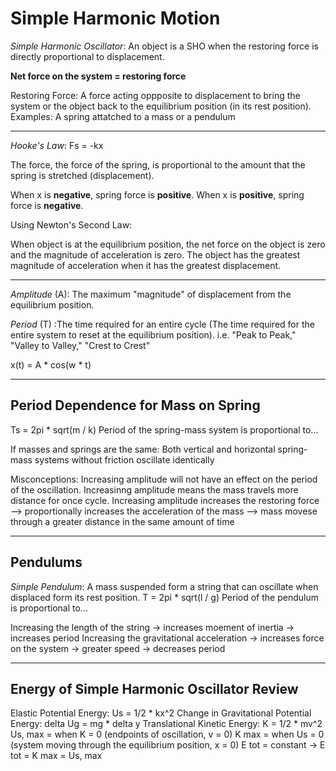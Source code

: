 # Simple Harmonic Motion

*Simple Harmonic Oscillator*: An object is a SHO when the restoring force is directly proportional to displacement.

**Net force on the system = restoring force**
                            
Restoring Force: 
  A force acting oppposite to displacement to bring the system or the object back to the equilibrium position (in its rest position).
Examples: A spring attatched to a mass or a pendulum

---

*Hooke's Law*: Fs = -kx

  The force, the force of the spring, is proportional to the amount that the spring is stretched (displacement).
  
  When x is **negative**, spring force is **positive**.
  When x is **positive**, spring force is **negative**.
  
  Using Newton's Second Law:
  
  When object is at the equilibrium position, the net force on the object is zero and the magnitude of acceleration is zero.
  The object has the greatest magnitude of acceleration when it has the greatest displacement.

---

*Amplitude* (A): The maximum "magnitude" of displacement from the equilibrium position.

*Period* (T) :The time required for an entire cycle (The time required for the entire system to reset at the equilibrium position).
i.e. "Peak to Peak,"  "Valley to Valley," "Crest to Crest"

x(t) = A * cos(w * t)

---

## Period Dependence for Mass on Spring

Ts = 2pi * sqrt(m / k)  Period of the spring-mass system is proportional to...
  
  If masses and springs are the same:
    Both vertical and horizontal spring-mass systems without friction oscillate identically
    
Misconceptions:
Increasing amplitude will not have an effect on the period of the oscillation.
Increasinng amplitude means the mass travels more distance for once cycle.
Increasing amplitude increases the restoring force --> proportionally increases the acceleration of the mass
--> mass movese through a greater distance in the same amount of time

---

## Pendulums

*Simple Pendulum*: A mass suspended form a string that can oscillate when displaced form its rest position.
T = 2pi * sqrt(l / g) Period of the pendulum is proportional to...

Increasing the length of the string -> increases moement of inertia -> increases period
Increasing the gravitational acceleration -> increases force on the system -> greater speed -> decreases period

---

## Energy of Simple Harmonic Oscillator Review

Elastic Potential Energy:                 Us = 1/2 * kx^2
Change in Gravitational Potential Energy: delta Ug = mg * delta y
Translational Kinetic Energy:             K = 1/2 * mv^2
Us, max = when K = 0 (endpoints of oscillation, v = 0)
K max = when Us = 0 (system moving through the equilibrium position, x = 0)
E tot = constant -> E tot = K max = Us, max
